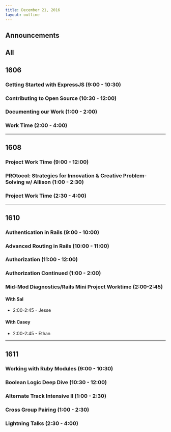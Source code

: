 ```yaml
---
title: December 21, 2016
layout: outline
---
```



## Announcements


## All

## 1606

### Getting Started with ExpressJS (9:00 - 10:30)

### Contributing to Open Source (10:30 - 12:00)

### Documenting our Work (1:00 - 2:00)

### Work Time (2:00 - 4:00)

***

## 1608

### Project Work Time (9:00 - 12:00)

### PROtocol: Strategies for Innovation & Creative Problem-Solving w/ Allison (1:00 - 2:30)

### Project Work Time (2:30 - 4:00)

***

## 1610

### Authentication in Rails (9:00 - 10:00)

### Advanced Routing in Rails (10:00 - 11:00)

### Authorization (11:00 - 12:00)

### Authorization Continued (1:00 - 2:00)

### Mid-Mod Diagnostics/Rails Mini Project Worktime (2:00-2:45)

#### With Sal

* 2:00-2:45 - Jesse

#### With Casey

* 2:00-2:45 - Ethan

***

## 1611

### Working with Ruby Modules (9:00 - 10:30)

### Boolean Logic Deep Dive (10:30 - 12:00)

### Alternate Track Intensive II (1:00 - 2:30)

### Cross Group Pairing (1:00 - 2:30)

### Lightning Talks (2:30 - 4:00)
